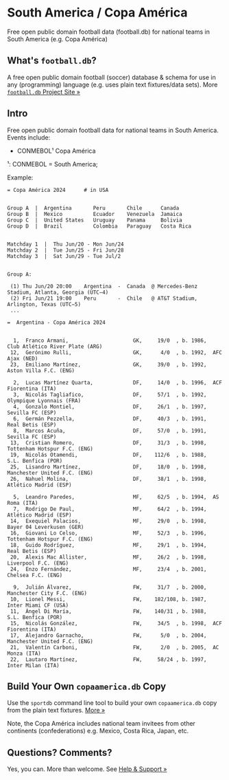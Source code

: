 # South America / Copa América

Free open public domain football data (football.db)
for national teams in South America (e.g. Copa América)


## What's `football.db`?

A free open public domain football (soccer) database & schema
for use in any (programming) language
(e.g. uses plain text fixtures/data sets).
More [`football.db` Project Site »](http://openfootball.github.io)

## Intro

Free open public domain football data for national teams in South America. Events include:

- CONMEBOL¹ Copa América

<!-- use handmade footnotes -->

¹: CONMEBOL = South America;


Example:

```
= Copa América 2024      # in USA


Group A  |  Argentina       Peru       Chile      Canada  
Group B  |  Mexico          Ecuador    Venezuela  Jamaica
Group C  |  United States   Uruguay    Panama     Bolivia 
Group D  |  Brazil          Colombia   Paraguay   Costa Rica


Matchday 1  |  Thu Jun/20 - Mon Jun/24
Matchday 2  |  Tue Jun/25 - Fri Jun/28
Matchday 3  |  Sat Jun/29 - Tue Jul/2


Group A:

 (1) Thu Jun/20 20:00    Argentina  -  Canada  @ Mercedes-Benz Stadium, Atlanta, Georgia (UTC−4)
 (2) Fri Jun/21 19:00    Peru       -  Chile   @ AT&T Stadium, Arlington, Texas (UTC−5)
 ...
```


```
=  Argentina - Copa América 2024


  1,  Franco Armani,                     GK,     19/0  , b. 1986,  Club Atlético River Plate (ARG)
 12,  Gerónimo Rulli,                    GK,      4/0  , b. 1992,  AFC Ajax (NED)
 23,  Emiliano Martínez,                 GK,     39/0  , b. 1992,  Aston Villa F.C. (ENG)

  2,  Lucas Martínez Quarta,             DF,     14/0  , b. 1996,  ACF Fiorentina (ITA)
  3,  Nicolás Tagliafico,                DF,     57/1  , b. 1992,  Olympique Lyonnais (FRA)
  4,  Gonzalo Montiel,                   DF,     26/1  , b. 1997,  Sevilla FC (ESP)
  6,  Germán Pezzella,                   DF,     40/3  , b. 1991,  Real Betis (ESP)
  8,  Marcos Acuña,                      DF,     57/0  , b. 1991,  Sevilla FC (ESP)
 13,  Cristian Romero,                   DF,     31/3  , b. 1998,  Tottenham Hotspur F.C. (ENG)
 19,  Nicolás Otamendi,                  DF,    112/6  , b. 1988,  S.L. Benfica (POR)
 25,  Lisandro Martínez,                 DF,     18/0  , b. 1998,  Manchester United F.C. (ENG)
 26,  Nahuel Molina,                     DF,     38/1  , b. 1998,  Atlético Madrid (ESP)

  5,  Leandro Paredes,                   MF,     62/5  , b. 1994,  AS Roma (ITA)
  7,  Rodrigo De Paul,                   MF,     64/2  , b. 1994,  Atlético Madrid (ESP)
 14,  Exequiel Palacios,                 MF,     29/0  , b. 1998,  Bayer 04 Leverkusen (GER)
 16,  Giovani Lo Celso,                  MF,     52/3  , b. 1996,  Tottenham Hotspur F.C. (ENG)
 18,  Guido Rodríguez,                   MF,     29/1  , b. 1994,  Real Betis (ESP)
 20,  Alexis Mac Allister,               MF,     26/2  , b. 1998,  Liverpool F.C. (ENG)
 24,  Enzo Fernández,                    MF,     23/4  , b. 2001,  Chelsea F.C. (ENG)

  9,  Julián Álvarez,                    FW,     31/7  , b. 2000,  Manchester City F.C. (ENG)
 10,  Lionel Messi,                      FW,    182/108, b. 1987,  Inter Miami CF (USA)
 11,  Ángel Di María,                    FW,    140/31 , b. 1988,  S.L. Benfica (POR)
 15,  Nicolás González,                  FW,     34/5  , b. 1998,  ACF Fiorentina (ITA)
 17,  Alejandro Garnacho,                FW,      5/0  , b. 2004,  Manchester United F.C. (ENG)
 21,  Valentín Carboni,                  FW,      2/0  , b. 2005,  AC Monza (ITA)
 22,  Lautaro Martínez,                  FW,     58/24 , b. 1997,  Inter Milan (ITA)
```




## Build Your Own `copaamerica.db` Copy

Use the `sportdb` command line tool to build your own `copaamerica.db` copy
from the plain text fixtures. [More »](https://github.com/openfootball/datafile)

Note, the Copa América includes national team invitees from other continents (confederations)
e.g. Mexico, Costa Rica, Japan, etc.



## Questions? Comments?

Yes, you can. More than welcome.
See [Help & Support »](https://github.com/openfootball/help)


